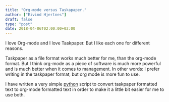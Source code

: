 ```yaml
---
title: "Org-mode versus Taskapaper."
author: ["Eivind Hjertnes"]
draft: false
type: "post"
date: 2018-04-06T02:00:00+02:00
---
```


I love Org-mode and I love Taskpaper. But I like each one for different
reasons.

Taskpaper as a file format works much better for me, than the org-mode
format. But I think org-mode as a piece of software is much more
powerful and is much better when it comes to management. In other words:
I prefer writing in the taskpaper format, but org mode is more fun to
use.

I have written a very simple
[python](https://github.com/hjertnes/tp2org) script to convert
taskpaper formatted text to org-mode formatted text in order to make it
a little bit easier for me to use both.
